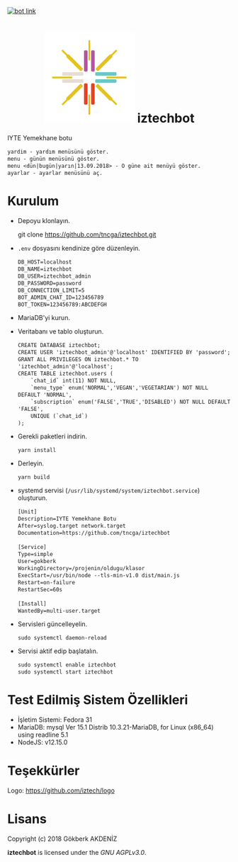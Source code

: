 [![bot link](https://img.shields.io/badge/style-iztechbot-blue.svg?longCache=true&style=for-the-badge&label=Telegram&logo=telegram&link=https://t.me/iztechbot)](https://t.me/iztechbot)

<center>
  <h1>
    <img src="https://raw.githubusercontent.com/iztech/logo/master/export/iztech_logo%400%2C1x.png">
    iztechbot
  </h1>
</center>
IYTE Yemekhane botu

    yardim - yardım menüsünü göster.
    menu - günün menüsünü göster.
    menu <dün|bugün|yarın|13.09.2018> - O güne ait menüyü göster.
    ayarlar - ayarlar menüsünü aç.

# Kurulum
- Depoyu klonlayın.
    
    git clone https://github.com/tncga/iztechbot.git

- `.env` dosyasını kendinize göre düzenleyin.

      DB_HOST=localhost
      DB_NAME=iztechbot
      DB_USER=iztechbot_admin
      DB_PASSWORD=password
      DB_CONNECTION_LIMIT=5
      BOT_ADMIN_CHAT_ID=123456789
      BOT_TOKEN=123456789:ABCDEFGH

- MariaDB'yi kurun.
- Veritabanı ve tablo oluşturun.

      CREATE DATABASE iztechbot;
      CREATE USER 'iztechbot_admin'@'localhost' IDENTIFIED BY 'password';
      GRANT ALL PRIVILEGES ON iztechbot.* TO 'iztechbot_admin'@'localhost';
      CREATE TABLE iztechbot.users (
          `chat_id` int(11) NOT NULL,
          `menu_type` enum('NORMAL','VEGAN','VEGETARIAN') NOT NULL DEFAULT 'NORMAL',
          `subscription` enum('FALSE','TRUE','DISABLED') NOT NULL DEFAULT 'FALSE',
          UNIQUE (`chat_id`)
      );

- Gerekli paketleri indirin.

      yarn install

- Derleyin.

      yarn build

- systemd servisi (`/usr/lib/systemd/system/iztechbot.service`) oluşturun.

      [Unit]
      Description=IYTE Yemekhane Botu
      After=syslog.target network.target
      Documentation=https://github.com/tncga/iztechbot

      [Service]
      Type=simple
      User=gokberk
      WorkingDirectory=/projenin/oldugu/klasor
      ExecStart=/usr/bin/node --tls-min-v1.0 dist/main.js
      Restart=on-failure
      RestartSec=60s

      [Install]
      WantedBy=multi-user.target

- Servisleri güncelleyelin.

      sudo systemctl daemon-reload 

- Servisi aktif edip başlatalın.

      sudo systemctl enable iztechbot 
      sudo systemctl start iztechbot 


# Test Edilmiş Sistem Özellikleri
- İşletim Sistemi: Fedora 31
- MariaDB: mysql  Ver 15.1 Distrib 10.3.21-MariaDB, for Linux (x86_64) using readline 5.1
- NodeJS: v12.15.0

# Teşekkürler
Logo: https://github.com/iztech/logo

# Lisans
Copyright (c) 2018 Gökberk AKDENİZ

**iztechbot** is licensed under the *GNU AGPLv3.0*.
